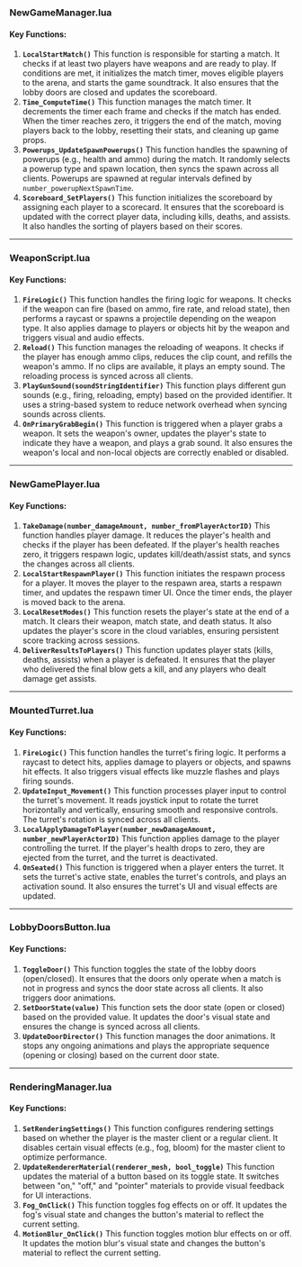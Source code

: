 ### **NewGameManager.lua**

#### Key Functions:

1. **`LocalStartMatch()`**
   This function is responsible for starting a match. It checks if at least two players have weapons and are ready to play. If conditions are met, it initializes the match timer, moves eligible players to the arena, and starts the game soundtrack. It also ensures that the lobby doors are closed and updates the scoreboard.
2. **`Time_ComputeTime()`**
   This function manages the match timer. It decrements the timer each frame and checks if the match has ended. When the timer reaches zero, it triggers the end of the match, moving players back to the lobby, resetting their stats, and cleaning up game props.
3. **`Powerups_UpdateSpawnPowerups()`**
   This function handles the spawning of powerups (e.g., health and ammo) during the match. It randomly selects a powerup type and spawn location, then syncs the spawn across all clients. Powerups are spawned at regular intervals defined by `number_powerupNextSpawnTime`.
4. **`Scoreboard_SetPlayers()`**
   This function initializes the scoreboard by assigning each player to a scorecard. It ensures that the scoreboard is updated with the correct player data, including kills, deaths, and assists. It also handles the sorting of players based on their scores.

------

### **WeaponScript.lua**

#### Key Functions:

1. **`FireLogic()`**
   This function handles the firing logic for weapons. It checks if the weapon can fire (based on ammo, fire rate, and reload state), then performs a raycast or spawns a projectile depending on the weapon type. It also applies damage to players or objects hit by the weapon and triggers visual and audio effects.
2. **`Reload()`**
   This function manages the reloading of weapons. It checks if the player has enough ammo clips, reduces the clip count, and refills the weapon's ammo. If no clips are available, it plays an empty sound. The reloading process is synced across all clients.
3. **`PlayGunSound(soundStringIdentifier)`**
   This function plays different gun sounds (e.g., firing, reloading, empty) based on the provided identifier. It uses a string-based system to reduce network overhead when syncing sounds across clients.
4. **`OnPrimaryGrabBegin()`**
   This function is triggered when a player grabs a weapon. It sets the weapon's owner, updates the player's state to indicate they have a weapon, and plays a grab sound. It also ensures the weapon's local and non-local objects are correctly enabled or disabled.

------

### **NewGamePlayer.lua**

#### Key Functions:

1. **`TakeDamage(number_damageAmount, number_fromPlayerActorID)`**
   This function handles player damage. It reduces the player's health and checks if the player has been defeated. If the player's health reaches zero, it triggers respawn logic, updates kill/death/assist stats, and syncs the changes across all clients.
2. **`LocalStartRespawnPlayer()`**
   This function initiates the respawn process for a player. It moves the player to the respawn area, starts a respawn timer, and updates the respawn timer UI. Once the timer ends, the player is moved back to the arena.
3. **`LocalResetModes()`**
   This function resets the player's state at the end of a match. It clears their weapon, match state, and death status. It also updates the player's score in the cloud variables, ensuring persistent score tracking across sessions.
4. **`DeliverResultsToPlayers()`**
   This function updates player stats (kills, deaths, assists) when a player is defeated. It ensures that the player who delivered the final blow gets a kill, and any players who dealt damage get assists.

------

### **MountedTurret.lua**

#### Key Functions:

1. **`FireLogic()`**
   This function handles the turret's firing logic. It performs a raycast to detect hits, applies damage to players or objects, and spawns hit effects. It also triggers visual effects like muzzle flashes and plays firing sounds.
2. **`UpdateInput_Movement()`**
   This function processes player input to control the turret's movement. It reads joystick input to rotate the turret horizontally and vertically, ensuring smooth and responsive controls. The turret's rotation is synced across all clients.
3. **`LocalApplyDamageToPlayer(number_newDamageAmount, number_newPlayerActorID)`**
   This function applies damage to the player controlling the turret. If the player's health drops to zero, they are ejected from the turret, and the turret is deactivated.
4. **`OnSeated()`**
   This function is triggered when a player enters the turret. It sets the turret's active state, enables the turret's controls, and plays an activation sound. It also ensures the turret's UI and visual effects are updated.

------

### **LobbyDoorsButton.lua**

#### Key Functions:

1. **`ToggleDoor()`**
   This function toggles the state of the lobby doors (open/closed). It ensures that the doors only operate when a match is not in progress and syncs the door state across all clients. It also triggers door animations.
2. **`SetDoorState(value)`**
   This function sets the door state (open or closed) based on the provided value. It updates the door's visual state and ensures the change is synced across all clients.
3. **`UpdateDoorDirector()`**
   This function manages the door animations. It stops any ongoing animations and plays the appropriate sequence (opening or closing) based on the current door state.

------

### **RenderingManager.lua**

#### Key Functions:

1. **`SetRenderingSettings()`**
   This function configures rendering settings based on whether the player is the master client or a regular client. It disables certain visual effects (e.g., fog, bloom) for the master client to optimize performance.
2. **`UpdateRendererMaterial(renderer_mesh, bool_toggle)`**
   This function updates the material of a button based on its toggle state. It switches between "on," "off," and "pointer" materials to provide visual feedback for UI interactions.
3. **`Fog_OnClick()`**
   This function toggles fog effects on or off. It updates the fog's visual state and changes the button's material to reflect the current setting.
4. **`MotionBlur_OnClick()`**
   This function toggles motion blur effects on or off. It updates the motion blur's visual state and changes the button's material to reflect the current setting.
